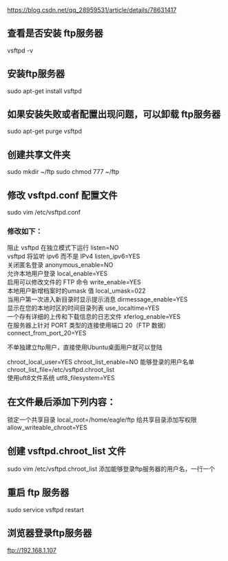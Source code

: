 https://blog.csdn.net/qq_28959531/article/details/78631417

## 查看是否安装 ftp服务器
vsftpd -v
## 安装ftp服务器
sudo apt-get install vsftpd
## 如果安装失败或者配置出现问题，可以卸载 ftp服务器
sudo apt-get purge vsftpd
## 创建共享文件夹
sudo mkdir ~/ftp
sudo chmod 777 ~/ftp
## 修改 vsftpd.conf 配置文件
sudo vim /etc/vsftpd.conf
### 修改如下：
阻止 vsftpd 在独立模式下运行
listen=NO                 
vsftpd 将监听 ipv6 而不是 IPv4
listen_ipv6=YES           
关闭匿名登录
anonymous_enable=NO       
允许本地用户登录
local_enable=YES          
启用可以修改文件的 FTP 命令
write_enable=YES          
本地用户新增档案时的umask 值
local_umask=022           
当用户第一次进入新目录时显示提示消息 
dirmessage_enable=YES     
显示在您的本地时区的时间目录列表
use_localtime=YES         
一个存有详细的上传和下载信息的日志文件
xferlog_enable=YES        
在服务器上针对 PORT 类型的连接使用端口 20（FTP 数据）
connect_from_port_20=YES  

不单独建立ftp用户，直接使用Ubuntu桌面用户就可以登陆

chroot_local_user=YES
chroot_list_enable=NO
能够登录的用户名单
chroot_list_file=/etc/vsftpd.chroot_list   
使用uft8文件系统
utf8_filesystem=YES
## 在文件最后添加下列内容：
锁定一个共享目录
local_root=/home/eagle/ftp
给共享目录添加写权限
allow_writeable_chroot=YES
## 创建 vsftpd.chroot_list 文件
sudo vim /etc/vsftpd.chroot_list
添加能够登录ftp服务器的用户名，一行一个
## 重启 ftp 服务器
sudo service vsftpd restart
## 浏览器登录ftp服务器
ftp://192.168.1.107
